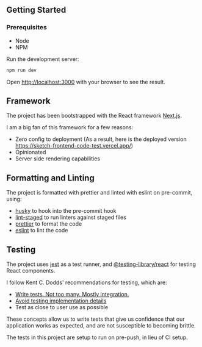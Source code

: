 ## Getting Started
### Prerequisites
- Node
- NPM

Run the development server:

```bash
npm run dev
```

Open [http://localhost:3000](http://localhost:3000) with your browser to see the result.
## Framework

The project has been bootstrapped with the React framework [Next.js](https://nextjs.org/).

I am a big fan of this framework for a few reasons:
- Zero config to deployment (As a result, here is the deployed version https://sketch-frontend-code-test.vercel.app/)
- Opinionated
- Server side rendering capabilities
## Formatting and Linting

The project is formatted with prettier and linted with eslint on pre-commit, using:
- [husky](https://github.com/typicode/husky#readme) to hook into the pre-commit hook
- [lint-staged](https://github.com/okonet/lint-staged) to run linters against staged files
- [prettier](https://github.com/prettier/prettier) to format the code
- [eslint](https://eslint.org/) to lint the code

## Testing
The project uses [jest](https://jestjs.io/) as a test runner, and [@testing-library/react](https://testing-library.com/docs/react-testing-library/intro/) for testing React components.

I follow Kent C. Dodds' recommendations for testing, which are:
- [Write tests. Not too many. Mostly integration.](https://kentcdodds.com/blog/write-tests)
- [Avoid testing implementation details](https://kentcdodds.com/blog/testing-implementation-details)
- Test as close to user use as possible

These concepts allow us to write tests that give us confidence that our application works as expected, and are not susceptible to becoming brittle.

The tests in this project are setup to run on pre-push, in lieu of CI setup.
